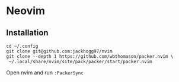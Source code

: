 # Neovim

## Installation

```
cd ~/.config
git clone git@github.com:jackhogg97/nvim
git clone --depth 1 https://github.com/wbthomason/packer.nvim \
 ~/.local/share/nvim/site/pack/packer/start/packer.nvim
```

Open nvim and run `:PackerSync`
